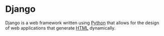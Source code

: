 # Django

Django is a web framework written using [Python](/entry/Python) that allows for the design of web applications that generate [HTML](/entry/HTML) dynamically.